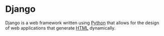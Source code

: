 # Django

Django is a web framework written using [Python](/entry/Python) that allows for the design of web applications that generate [HTML](/entry/HTML) dynamically.